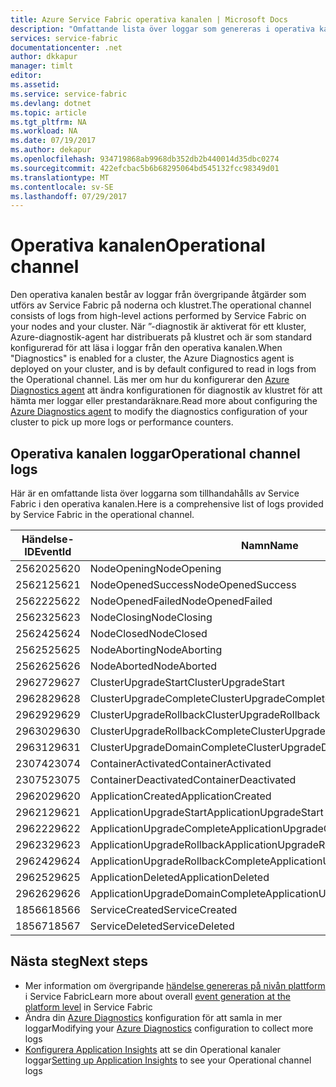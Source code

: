 ```yaml
---
title: Azure Service Fabric operativa kanalen | Microsoft Docs
description: "Omfattande lista över loggar som genereras i operativa kanalen av Azure Service Fabric-kluster."
services: service-fabric
documentationcenter: .net
author: dkkapur
manager: timlt
editor: 
ms.assetid: 
ms.service: service-fabric
ms.devlang: dotnet
ms.topic: article
ms.tgt_pltfrm: NA
ms.workload: NA
ms.date: 07/19/2017
ms.author: dekapur
ms.openlocfilehash: 934719868ab9968db352db2b440014d35dbc0274
ms.sourcegitcommit: 422efcbac5b6b68295064bd545132fcc98349d01
ms.translationtype: MT
ms.contentlocale: sv-SE
ms.lasthandoff: 07/29/2017
---
```

# <a name="operational-channel"></a><span data-ttu-id="79ff5-103">Operativa kanalen</span><span class="sxs-lookup"><span data-stu-id="79ff5-103">Operational channel</span></span> 

<span data-ttu-id="79ff5-104">Den operativa kanalen består av loggar från övergripande åtgärder som utförs av Service Fabric på noderna och klustret.</span><span class="sxs-lookup"><span data-stu-id="79ff5-104">The operational channel consists of logs from high-level actions performed by Service Fabric on your nodes and your cluster.</span></span> <span data-ttu-id="79ff5-105">När ”-diagnostik är aktiverat för ett kluster, Azure-diagnostik-agent har distribuerats på klustret och är som standard konfigurerad för att läsa i loggar från den operativa kanalen.</span><span class="sxs-lookup"><span data-stu-id="79ff5-105">When "Diagnostics" is enabled for a cluster, the Azure Diagnostics agent is deployed on your cluster, and is by default configured to read in logs from the Operational channel.</span></span> <span data-ttu-id="79ff5-106">Läs mer om hur du konfigurerar den [Azure Diagnostics agent](service-fabric-diagnostics-event-aggregation-wad.md) att ändra konfigurationen för diagnostik av klustret för att hämta mer loggar eller prestandaräknare.</span><span class="sxs-lookup"><span data-stu-id="79ff5-106">Read more about configuring the [Azure Diagnostics agent](service-fabric-diagnostics-event-aggregation-wad.md) to modify the diagnostics configuration of your cluster to pick up more logs or performance counters.</span></span> 

## <a name="operational-channel-logs"></a><span data-ttu-id="79ff5-107">Operativa kanalen loggar</span><span class="sxs-lookup"><span data-stu-id="79ff5-107">Operational channel logs</span></span> 

<span data-ttu-id="79ff5-108">Här är en omfattande lista över loggarna som tillhandahålls av Service Fabric i den operativa kanalen.</span><span class="sxs-lookup"><span data-stu-id="79ff5-108">Here is a comprehensive list of logs provided by Service Fabric in the operational channel.</span></span> 

| <span data-ttu-id="79ff5-109">Händelse-ID</span><span class="sxs-lookup"><span data-stu-id="79ff5-109">EventId</span></span> | <span data-ttu-id="79ff5-110">Namn</span><span class="sxs-lookup"><span data-stu-id="79ff5-110">Name</span></span> | <span data-ttu-id="79ff5-111">Källa (aktivitet)</span><span class="sxs-lookup"><span data-stu-id="79ff5-111">Source (Task)</span></span> | <span data-ttu-id="79ff5-112">Nivå</span><span class="sxs-lookup"><span data-stu-id="79ff5-112">Level</span></span> |
| --- | --- | --- | --- |
| <span data-ttu-id="79ff5-113">25620</span><span class="sxs-lookup"><span data-stu-id="79ff5-113">25620</span></span> | <span data-ttu-id="79ff5-114">NodeOpening</span><span class="sxs-lookup"><span data-stu-id="79ff5-114">NodeOpening</span></span> | <span data-ttu-id="79ff5-115">FabricNode</span><span class="sxs-lookup"><span data-stu-id="79ff5-115">FabricNode</span></span> | <span data-ttu-id="79ff5-116">Information</span><span class="sxs-lookup"><span data-stu-id="79ff5-116">Informational</span></span> |
| <span data-ttu-id="79ff5-117">25621</span><span class="sxs-lookup"><span data-stu-id="79ff5-117">25621</span></span> | <span data-ttu-id="79ff5-118">NodeOpenedSuccess</span><span class="sxs-lookup"><span data-stu-id="79ff5-118">NodeOpenedSuccess</span></span> | <span data-ttu-id="79ff5-119">FabricNode</span><span class="sxs-lookup"><span data-stu-id="79ff5-119">FabricNode</span></span> | <span data-ttu-id="79ff5-120">Information</span><span class="sxs-lookup"><span data-stu-id="79ff5-120">Informational</span></span> |
| <span data-ttu-id="79ff5-121">25622</span><span class="sxs-lookup"><span data-stu-id="79ff5-121">25622</span></span> | <span data-ttu-id="79ff5-122">NodeOpenedFailed</span><span class="sxs-lookup"><span data-stu-id="79ff5-122">NodeOpenedFailed</span></span> | <span data-ttu-id="79ff5-123">FabricNode</span><span class="sxs-lookup"><span data-stu-id="79ff5-123">FabricNode</span></span> | <span data-ttu-id="79ff5-124">Information</span><span class="sxs-lookup"><span data-stu-id="79ff5-124">Informational</span></span> |
| <span data-ttu-id="79ff5-125">25623</span><span class="sxs-lookup"><span data-stu-id="79ff5-125">25623</span></span> | <span data-ttu-id="79ff5-126">NodeClosing</span><span class="sxs-lookup"><span data-stu-id="79ff5-126">NodeClosing</span></span> | <span data-ttu-id="79ff5-127">FabricNode</span><span class="sxs-lookup"><span data-stu-id="79ff5-127">FabricNode</span></span> | <span data-ttu-id="79ff5-128">Information</span><span class="sxs-lookup"><span data-stu-id="79ff5-128">Informational</span></span> |
| <span data-ttu-id="79ff5-129">25624</span><span class="sxs-lookup"><span data-stu-id="79ff5-129">25624</span></span> | <span data-ttu-id="79ff5-130">NodeClosed</span><span class="sxs-lookup"><span data-stu-id="79ff5-130">NodeClosed</span></span> | <span data-ttu-id="79ff5-131">FabricNode</span><span class="sxs-lookup"><span data-stu-id="79ff5-131">FabricNode</span></span> | <span data-ttu-id="79ff5-132">Information</span><span class="sxs-lookup"><span data-stu-id="79ff5-132">Informational</span></span> |
| <span data-ttu-id="79ff5-133">25625</span><span class="sxs-lookup"><span data-stu-id="79ff5-133">25625</span></span> | <span data-ttu-id="79ff5-134">NodeAborting</span><span class="sxs-lookup"><span data-stu-id="79ff5-134">NodeAborting</span></span> | <span data-ttu-id="79ff5-135">FabricNode</span><span class="sxs-lookup"><span data-stu-id="79ff5-135">FabricNode</span></span> | <span data-ttu-id="79ff5-136">Information</span><span class="sxs-lookup"><span data-stu-id="79ff5-136">Informational</span></span> |
| <span data-ttu-id="79ff5-137">25626</span><span class="sxs-lookup"><span data-stu-id="79ff5-137">25626</span></span> | <span data-ttu-id="79ff5-138">NodeAborted</span><span class="sxs-lookup"><span data-stu-id="79ff5-138">NodeAborted</span></span> | <span data-ttu-id="79ff5-139">FabricNode</span><span class="sxs-lookup"><span data-stu-id="79ff5-139">FabricNode</span></span> | <span data-ttu-id="79ff5-140">Information</span><span class="sxs-lookup"><span data-stu-id="79ff5-140">Informational</span></span> |
| <span data-ttu-id="79ff5-141">29627</span><span class="sxs-lookup"><span data-stu-id="79ff5-141">29627</span></span> | <span data-ttu-id="79ff5-142">ClusterUpgradeStart</span><span class="sxs-lookup"><span data-stu-id="79ff5-142">ClusterUpgradeStart</span></span> | <span data-ttu-id="79ff5-143">CM</span><span class="sxs-lookup"><span data-stu-id="79ff5-143">CM</span></span> | <span data-ttu-id="79ff5-144">Information</span><span class="sxs-lookup"><span data-stu-id="79ff5-144">Informational</span></span> |
| <span data-ttu-id="79ff5-145">29628</span><span class="sxs-lookup"><span data-stu-id="79ff5-145">29628</span></span> | <span data-ttu-id="79ff5-146">ClusterUpgradeComplete</span><span class="sxs-lookup"><span data-stu-id="79ff5-146">ClusterUpgradeComplete</span></span> | <span data-ttu-id="79ff5-147">CM</span><span class="sxs-lookup"><span data-stu-id="79ff5-147">CM</span></span> | <span data-ttu-id="79ff5-148">Information</span><span class="sxs-lookup"><span data-stu-id="79ff5-148">Informational</span></span> |
| <span data-ttu-id="79ff5-149">29629</span><span class="sxs-lookup"><span data-stu-id="79ff5-149">29629</span></span> | <span data-ttu-id="79ff5-150">ClusterUpgradeRollback</span><span class="sxs-lookup"><span data-stu-id="79ff5-150">ClusterUpgradeRollback</span></span> | <span data-ttu-id="79ff5-151">CM</span><span class="sxs-lookup"><span data-stu-id="79ff5-151">CM</span></span> | <span data-ttu-id="79ff5-152">Information</span><span class="sxs-lookup"><span data-stu-id="79ff5-152">Informational</span></span> |
| <span data-ttu-id="79ff5-153">29630</span><span class="sxs-lookup"><span data-stu-id="79ff5-153">29630</span></span> | <span data-ttu-id="79ff5-154">ClusterUpgradeRollbackComplete</span><span class="sxs-lookup"><span data-stu-id="79ff5-154">ClusterUpgradeRollbackComplete</span></span> | <span data-ttu-id="79ff5-155">CM</span><span class="sxs-lookup"><span data-stu-id="79ff5-155">CM</span></span> | <span data-ttu-id="79ff5-156">Information</span><span class="sxs-lookup"><span data-stu-id="79ff5-156">Informational</span></span> |
| <span data-ttu-id="79ff5-157">29631</span><span class="sxs-lookup"><span data-stu-id="79ff5-157">29631</span></span> | <span data-ttu-id="79ff5-158">ClusterUpgradeDomainComplete</span><span class="sxs-lookup"><span data-stu-id="79ff5-158">ClusterUpgradeDomainComplete</span></span> | <span data-ttu-id="79ff5-159">CM</span><span class="sxs-lookup"><span data-stu-id="79ff5-159">CM</span></span> | <span data-ttu-id="79ff5-160">Information</span><span class="sxs-lookup"><span data-stu-id="79ff5-160">Informational</span></span> |
| <span data-ttu-id="79ff5-161">23074</span><span class="sxs-lookup"><span data-stu-id="79ff5-161">23074</span></span> | <span data-ttu-id="79ff5-162">ContainerActivated</span><span class="sxs-lookup"><span data-stu-id="79ff5-162">ContainerActivated</span></span> | <span data-ttu-id="79ff5-163">Värd för</span><span class="sxs-lookup"><span data-stu-id="79ff5-163">Hosting</span></span> | <span data-ttu-id="79ff5-164">Information</span><span class="sxs-lookup"><span data-stu-id="79ff5-164">Informational</span></span> |
| <span data-ttu-id="79ff5-165">23075</span><span class="sxs-lookup"><span data-stu-id="79ff5-165">23075</span></span> | <span data-ttu-id="79ff5-166">ContainerDeactivated</span><span class="sxs-lookup"><span data-stu-id="79ff5-166">ContainerDeactivated</span></span> | <span data-ttu-id="79ff5-167">Värd för</span><span class="sxs-lookup"><span data-stu-id="79ff5-167">Hosting</span></span> | <span data-ttu-id="79ff5-168">Information</span><span class="sxs-lookup"><span data-stu-id="79ff5-168">Informational</span></span> |
| <span data-ttu-id="79ff5-169">29620</span><span class="sxs-lookup"><span data-stu-id="79ff5-169">29620</span></span> | <span data-ttu-id="79ff5-170">ApplicationCreated</span><span class="sxs-lookup"><span data-stu-id="79ff5-170">ApplicationCreated</span></span> | <span data-ttu-id="79ff5-171">CM</span><span class="sxs-lookup"><span data-stu-id="79ff5-171">CM</span></span> | <span data-ttu-id="79ff5-172">Information</span><span class="sxs-lookup"><span data-stu-id="79ff5-172">Informational</span></span> |
| <span data-ttu-id="79ff5-173">29621</span><span class="sxs-lookup"><span data-stu-id="79ff5-173">29621</span></span> | <span data-ttu-id="79ff5-174">ApplicationUpgradeStart</span><span class="sxs-lookup"><span data-stu-id="79ff5-174">ApplicationUpgradeStart</span></span> | <span data-ttu-id="79ff5-175">CM</span><span class="sxs-lookup"><span data-stu-id="79ff5-175">CM</span></span> | <span data-ttu-id="79ff5-176">Information</span><span class="sxs-lookup"><span data-stu-id="79ff5-176">Informational</span></span> |
| <span data-ttu-id="79ff5-177">29622</span><span class="sxs-lookup"><span data-stu-id="79ff5-177">29622</span></span> | <span data-ttu-id="79ff5-178">ApplicationUpgradeComplete</span><span class="sxs-lookup"><span data-stu-id="79ff5-178">ApplicationUpgradeComplete</span></span> | <span data-ttu-id="79ff5-179">CM</span><span class="sxs-lookup"><span data-stu-id="79ff5-179">CM</span></span> | <span data-ttu-id="79ff5-180">Information</span><span class="sxs-lookup"><span data-stu-id="79ff5-180">Informational</span></span> |
| <span data-ttu-id="79ff5-181">29623</span><span class="sxs-lookup"><span data-stu-id="79ff5-181">29623</span></span> | <span data-ttu-id="79ff5-182">ApplicationUpgradeRollback</span><span class="sxs-lookup"><span data-stu-id="79ff5-182">ApplicationUpgradeRollback</span></span> | <span data-ttu-id="79ff5-183">CM</span><span class="sxs-lookup"><span data-stu-id="79ff5-183">CM</span></span> | <span data-ttu-id="79ff5-184">Information</span><span class="sxs-lookup"><span data-stu-id="79ff5-184">Informational</span></span> |
| <span data-ttu-id="79ff5-185">29624</span><span class="sxs-lookup"><span data-stu-id="79ff5-185">29624</span></span> | <span data-ttu-id="79ff5-186">ApplicationUpgradeRollbackComplete</span><span class="sxs-lookup"><span data-stu-id="79ff5-186">ApplicationUpgradeRollbackComplete</span></span> | <span data-ttu-id="79ff5-187">CM</span><span class="sxs-lookup"><span data-stu-id="79ff5-187">CM</span></span> | <span data-ttu-id="79ff5-188">Information</span><span class="sxs-lookup"><span data-stu-id="79ff5-188">Informational</span></span> |
| <span data-ttu-id="79ff5-189">29625</span><span class="sxs-lookup"><span data-stu-id="79ff5-189">29625</span></span> | <span data-ttu-id="79ff5-190">ApplicationDeleted</span><span class="sxs-lookup"><span data-stu-id="79ff5-190">ApplicationDeleted</span></span> | <span data-ttu-id="79ff5-191">CM</span><span class="sxs-lookup"><span data-stu-id="79ff5-191">CM</span></span> | <span data-ttu-id="79ff5-192">Information</span><span class="sxs-lookup"><span data-stu-id="79ff5-192">Informational</span></span> |
| <span data-ttu-id="79ff5-193">29626</span><span class="sxs-lookup"><span data-stu-id="79ff5-193">29626</span></span> | <span data-ttu-id="79ff5-194">ApplicationUpgradeDomainComplete</span><span class="sxs-lookup"><span data-stu-id="79ff5-194">ApplicationUpgradeDomainComplete</span></span> | <span data-ttu-id="79ff5-195">CM</span><span class="sxs-lookup"><span data-stu-id="79ff5-195">CM</span></span> | <span data-ttu-id="79ff5-196">Information</span><span class="sxs-lookup"><span data-stu-id="79ff5-196">Informational</span></span> |
| <span data-ttu-id="79ff5-197">18566</span><span class="sxs-lookup"><span data-stu-id="79ff5-197">18566</span></span> | <span data-ttu-id="79ff5-198">ServiceCreated</span><span class="sxs-lookup"><span data-stu-id="79ff5-198">ServiceCreated</span></span> | <span data-ttu-id="79ff5-199">FM</span><span class="sxs-lookup"><span data-stu-id="79ff5-199">FM</span></span> | <span data-ttu-id="79ff5-200">Information</span><span class="sxs-lookup"><span data-stu-id="79ff5-200">Informational</span></span> |
| <span data-ttu-id="79ff5-201">18567</span><span class="sxs-lookup"><span data-stu-id="79ff5-201">18567</span></span> | <span data-ttu-id="79ff5-202">ServiceDeleted</span><span class="sxs-lookup"><span data-stu-id="79ff5-202">ServiceDeleted</span></span> | <span data-ttu-id="79ff5-203">FM</span><span class="sxs-lookup"><span data-stu-id="79ff5-203">FM</span></span> | <span data-ttu-id="79ff5-204">Information</span><span class="sxs-lookup"><span data-stu-id="79ff5-204">Informational</span></span> |

## <a name="next-steps"></a><span data-ttu-id="79ff5-205">Nästa steg</span><span class="sxs-lookup"><span data-stu-id="79ff5-205">Next steps</span></span>

* <span data-ttu-id="79ff5-206">Mer information om övergripande [händelse genereras på nivån plattform](service-fabric-diagnostics-event-generation-infra.md) i Service Fabric</span><span class="sxs-lookup"><span data-stu-id="79ff5-206">Learn more about overall [event generation at the platform level](service-fabric-diagnostics-event-generation-infra.md) in Service Fabric</span></span>
* <span data-ttu-id="79ff5-207">Ändra din [Azure Diagnostics](service-fabric-diagnostics-event-aggregation-wad.md) konfiguration för att samla in mer loggar</span><span class="sxs-lookup"><span data-stu-id="79ff5-207">Modifying your [Azure Diagnostics](service-fabric-diagnostics-event-aggregation-wad.md) configuration to collect more logs</span></span>
* <span data-ttu-id="79ff5-208">[Konfigurera Application Insights](service-fabric-diagnostics-event-analysis-appinsights.md) att se din Operational kanaler loggar</span><span class="sxs-lookup"><span data-stu-id="79ff5-208">[Setting up Application Insights](service-fabric-diagnostics-event-analysis-appinsights.md) to see your Operational channel logs</span></span>
